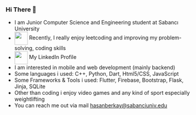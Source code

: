 ### Hi There 👋
- I am Junior Computer Science and Engineering student at Sabancı University
- <a href="https://leetcode.com/hasanberkay/" target="blank"><img align="center" src="https://user-images.githubusercontent.com/36547915/97088991-45da5d00-1652-11eb-900f-80d106540f4f.png" height="35"></a> Recently, I really enjoy leetcoding and improving my problem-solving, coding skills 
- <a href="https://www.linkedin.com/in/hasanbkurkcu/" target="blank"><img align="center" src="https://camo.githubusercontent.com/c8a9c5b414cd812ad6a97a46c29af67239ddaeae08c41724ff7d945fb4c047e5/68747470733a2f2f6564656e742e6769746875622e696f2f537570657254696e7949636f6e732f696d616765732f7376672f6c696e6b6564696e2e737667" height="35"></a> My LinkedIn Profile
- I am interested in mobile and web development (mainly backend)
- Some languages i used: C++, Python, Dart, Html5/CSS, JavaScript
- Some Frameworks & Tools i used: Flutter, Firebase, Bootstrap, Flask, Jinja, SQLite  
- Other than coding i enjoy video games and any kind of sport especially weightlifting
- You can reach me out via mail hasanberkay@sabanciuniv.edu
